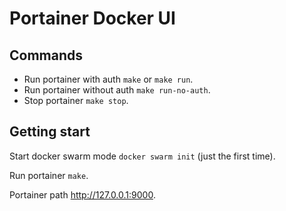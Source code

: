 # Portainer Docker UI

## Commands

- Run portainer with auth `make` or `make run`.
- Run portainer without auth `make run-no-auth`.
- Stop portainer `make stop`.

## Getting start

Start docker swarm mode `docker swarm init` (just the first time).

Run portainer `make`.

Portainer path http://127.0.0.1:9000.
